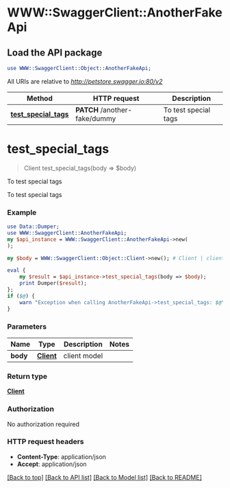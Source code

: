 # WWW::SwaggerClient::AnotherFakeApi

## Load the API package
```perl
use WWW::SwaggerClient::Object::AnotherFakeApi;
```

All URIs are relative to *http://petstore.swagger.io:80/v2*

Method | HTTP request | Description
------------- | ------------- | -------------
[**test_special_tags**](AnotherFakeApi.md#test_special_tags) | **PATCH** /another-fake/dummy | To test special tags


# **test_special_tags**
> Client test_special_tags(body => $body)

To test special tags

To test special tags

### Example 
```perl
use Data::Dumper;
use WWW::SwaggerClient::AnotherFakeApi;
my $api_instance = WWW::SwaggerClient::AnotherFakeApi->new(
);

my $body = WWW::SwaggerClient::Object::Client->new(); # Client | client model

eval { 
    my $result = $api_instance->test_special_tags(body => $body);
    print Dumper($result);
};
if ($@) {
    warn "Exception when calling AnotherFakeApi->test_special_tags: $@\n";
}
```

### Parameters

Name | Type | Description  | Notes
------------- | ------------- | ------------- | -------------
 **body** | [**Client**](Client.md)| client model | 

### Return type

[**Client**](Client.md)

### Authorization

No authorization required

### HTTP request headers

 - **Content-Type**: application/json
 - **Accept**: application/json

[[Back to top]](#) [[Back to API list]](../README.md#documentation-for-api-endpoints) [[Back to Model list]](../README.md#documentation-for-models) [[Back to README]](../README.md)

